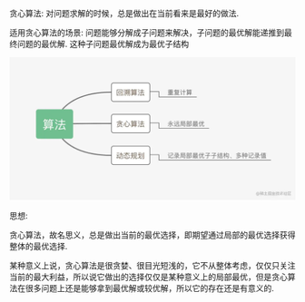 贪心算法: 对问题求解的时候，总是做出在当前看来是最好的做法. 

适用贪心算法的场景: 问题能够分解成子问题来解决，子问题的最优解能递推到最终问题的最优解. 这种子问题最优解成为最优子结构

![alt text](image.png)

思想: 

贪心算法，故名思义，总是做出当前的最优选择，即期望通过局部的最优选择获得整体的最优选择. 

某种意义上说，贪心算法是很贪婪、很目光短浅的，它不从整体考虑，仅仅只关注当前的最大利益，所以说它做出的选择仅仅是某种意义上的局部最优，但是贪心算法在很多问题上还是能够拿到最优解或较优解，所以它的存在还是有意义的. 